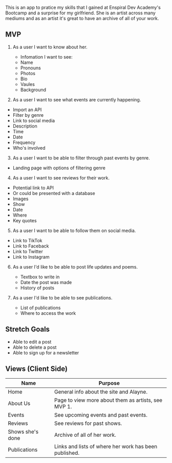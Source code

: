 This is an app to pratice my skills that I gained at Enspiral Dev Academy's Bootcamp and a surprise for my girlfriend. She is an artist across many mediums and as an artist it's great to have an archive of all of your work.

## MVP

1. As a user I want to know about her.
   - Infomation I want to see:
   - Name
   - Pronouns
   - Photos
   - Bio
   - Vaules
   - Background


2. As a user I want to see what events are currently happening. 
  - Import an API 
  - Filter by genre
  - Link to social media
  - Description
  - Time
  - Date
  - Frequency
  - Who's involved


3. As a user I want to be able to filter through past events by genre.
  - Landing page with options of filtering genre


4. As a user I want to see reviews for their work.
  - Potential link to API
  - Or could be presented with a database
  - Images
  - Show
  - Date
  - Where
  - Key quotes


5. As a user I want to be able to follow them on social media. 
  - Link to TikTok
  - Link to Faceback
  - Link to Twitter
  - Link to Instagram

6. As a user I'd like to be able to post life updates and poems.
   - Textbox to write in
   - Date the post was made
   - History of posts
 

7. As a user I'd like to be able to see publications.
   - List of publications
   - Where to access the work
   
## Stretch Goals

   - Able to edit a post
   - Able to delete a post
   - Able to sign up for a newsletter

## Views (Client Side)

| Name                     | Purpose                                                                             |
| ------------------------ | ----------------------------------------------------------------------------------- |
| Home                     | General info about the site and Alayne.                                             |
| About Us                 | Page to view more about them as artists, see MVP 1.                                 |
| Events                   | See upcoming events and past events.                                                |
| Reviews                  | See reviews for past shows.                                                         |
| Shows she's done         | Archive of all of her work.                                                         |
| Publications             | Links and lists of where her work has been published.                               |
